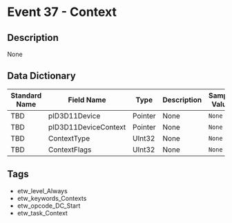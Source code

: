 # Event 37 - Context

## Description
None

## Data Dictionary
|Standard Name|Field Name|Type|Description|Sample Value|
|---|---|---|---|---|
|TBD|pID3D11Device|Pointer|None|`None`|
|TBD|pID3D11DeviceContext|Pointer|None|`None`|
|TBD|ContextType|UInt32|None|`None`|
|TBD|ContextFlags|UInt32|None|`None`|

## Tags
* etw_level_Always
* etw_keywords_Contexts
* etw_opcode_DC_Start
* etw_task_Context